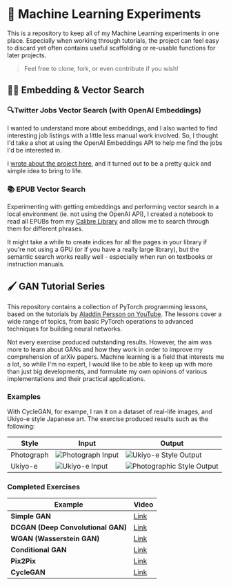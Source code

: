 # 🤖 Machine Learning Experiments

This is a repository to keep all of my Machine Learning experiments in one place. Especially when working through tutorials, the project can feel easy to discard yet often contains useful scaffolding or re-usable functions for later projects. 

> Feel free to clone, fork, or even contribute if you wish!

## ✍🏾️ Embedding & Vector Search

### 🔍Twitter Jobs Vector Search (with OpenAI Embeddings)

I wanted to understand more about embeddings, and I also wanted to find interesting job listings with a little less manual work involved. So, I thought I'd take a shot at using the OpenAI Embeddings API to help me find the jobs I'd be interested in.

I [wrote about the project here](https://ciaran.co.za/read/finding-jobs-with-openai-embeddings), and it turned out to be a pretty quick and simple idea to bring to life. 

### 📚 EPUB Vector Search

Experimenting with getting embeddings and performing vector search in a local environment (ie. not using the OpenAI API), I created a notebook to read all EPUBs from my [Calibre Library](https://calibre-ebook.com/) and allow me to search through them for different phrases. 

It might take a while to create indices for all the pages in your library if you're not using a GPU (or if you have a really large library), but the semantic search works really well - especially when run on textbooks or instruction manuals.

## 🖌️ GAN Tutorial Series

This repository contains a collection of PyTorch programming lessons, based on the tutorials by [Aladdin Persson on YouTube](https://www.youtube.com/c/AladdinPersson). The lessons cover a wide range of topics, from basic PyTorch operations to advanced techniques for building neural networks.

Not every exercise produced outstanding results. However, the aim was more to learn about GANs and how they work in order to improve my comprehension of arXiv papers. Machine learning is a field that interests me a lot, so while I'm no expert, I would like to be able to keep up with more than just big developments, and formulate my own opinions of various implementations and their practical applications.

### Examples

With CycleGAN, for exampe, I ran it on a dataset of real-life images, and Ukiyo-e style Japanese art. The exercise produced results such as the following:

|Style|Input|Output|
|---|---|---|
|Photograph|![Photograph Input](real_in.png)|![Ukiyo-e Style Output](art-out.png)|
|Ukiyo-e|![Ukiyo-e Input](art_in.png)|![Photographic Style Output](real-out.png)|

### Completed Exercises

| Example | Video |
| --- | --- |
| **Simple GAN** | [Link](https://www.youtube.com/watch?v=OljTVUVzPpM) |
| **DCGAN (Deep Convolutional GAN)** | [Link](https://www.youtube.com/watch?v=IZtv9s_Wx9I) |
| **WGAN (Wasserstein GAN)** | [Link](https://www.youtube.com/watch?v=pG0QZ7OddX4) |
| **Conditional GAN** | [Link](https://www.youtube.com/watch?v=Hp-jWm2SzR8) |
| **Pix2Pix** | [Link](https://www.youtube.com/watch?v=SuddDSqGRzg) |
| **CycleGAN** | [Link](https://www.youtube.com/watch?v=4LktBHGCNfw) |

